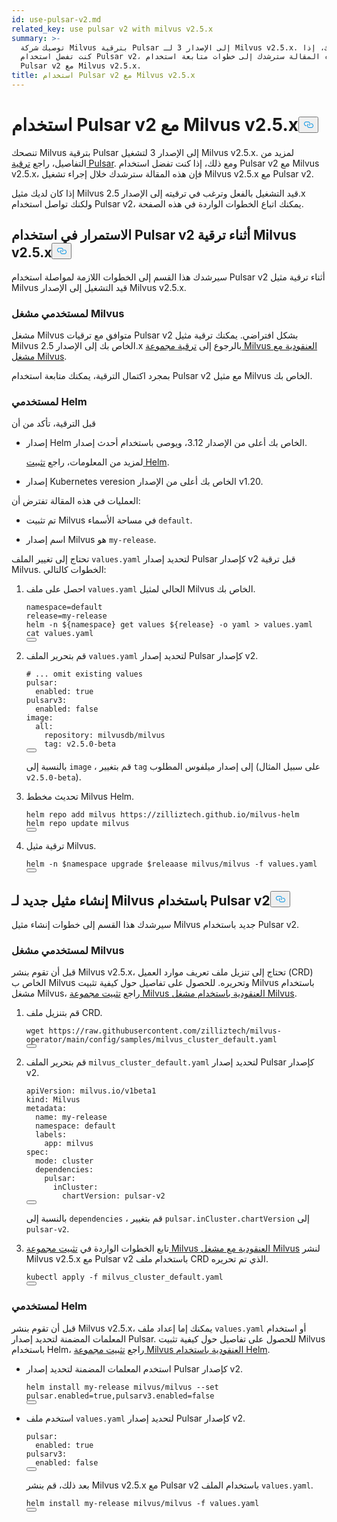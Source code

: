 ```yaml
---
id: use-pulsar-v2.md
related_key: use pulsar v2 with milvus v2.5.x
summary: >-
  توصيك شركة Milvus بترقية Pulsar إلى الإصدار 3 لـ Milvus v2.5.x. ومع ذلك، إذا
  كنت تفضل استخدام Pulsar v2، فإن هذه المقالة سترشدك إلى خطوات متابعة استخدام
  Pulsar v2 مع Milvus v2.5.x.
title: استخدام Pulsar v2 مع Milvus v2.5.x
---
```

<h1 id="Use-Pulsar-v2-with-Milvus-v25x" class="common-anchor-header">استخدام Pulsar v2 مع Milvus v2.5.x<button data-href="#Use-Pulsar-v2-with-Milvus-v25x" class="anchor-icon" translate="no">
      <svg translate="no"
        aria-hidden="true"
        focusable="false"
        height="20"
        version="1.1"
        viewBox="0 0 16 16"
        width="16"
      >
        <path
          fill="#0092E4"
          fill-rule="evenodd"
          d="M4 9h1v1H4c-1.5 0-3-1.69-3-3.5S2.55 3 4 3h4c1.45 0 3 1.69 3 3.5 0 1.41-.91 2.72-2 3.25V8.59c.58-.45 1-1.27 1-2.09C10 5.22 8.98 4 8 4H4c-.98 0-2 1.22-2 2.5S3 9 4 9zm9-3h-1v1h1c1 0 2 1.22 2 2.5S13.98 12 13 12H9c-.98 0-2-1.22-2-2.5 0-.83.42-1.64 1-2.09V6.25c-1.09.53-2 1.84-2 3.25C6 11.31 7.55 13 9 13h4c1.45 0 3-1.69 3-3.5S14.5 6 13 6z"
        ></path>
      </svg>
    </button></h1><p>تنصحك Milvus بترقية Pulsar إلى الإصدار 3 لتشغيل Milvus v2.5.x. لمزيد من التفاصيل، راجع <a href="/docs/ar/upgrade-pulsar-v3.md">ترقية Pulsar</a>. ومع ذلك، إذا كنت تفضل استخدام Pulsar v2 مع Milvus v2.5.x، فإن هذه المقالة سترشدك خلال إجراء تشغيل Milvus v2.5.x مع Pulsar v2.</p>
<p>إذا كان لديك مثيل Milvus قيد التشغيل بالفعل وترغب في ترقيته إلى الإصدار 2.5.x ولكنك تواصل استخدام Pulsar v2، يمكنك اتباع الخطوات الواردة في هذه الصفحة.</p>
<h2 id="Continue-using-Pulsar-v2-while-upgrading-Milvus-v25x" class="common-anchor-header">الاستمرار في استخدام Pulsar v2 أثناء ترقية Milvus v2.5.x<button data-href="#Continue-using-Pulsar-v2-while-upgrading-Milvus-v25x" class="anchor-icon" translate="no">
      <svg translate="no"
        aria-hidden="true"
        focusable="false"
        height="20"
        version="1.1"
        viewBox="0 0 16 16"
        width="16"
      >
        <path
          fill="#0092E4"
          fill-rule="evenodd"
          d="M4 9h1v1H4c-1.5 0-3-1.69-3-3.5S2.55 3 4 3h4c1.45 0 3 1.69 3 3.5 0 1.41-.91 2.72-2 3.25V8.59c.58-.45 1-1.27 1-2.09C10 5.22 8.98 4 8 4H4c-.98 0-2 1.22-2 2.5S3 9 4 9zm9-3h-1v1h1c1 0 2 1.22 2 2.5S13.98 12 13 12H9c-.98 0-2-1.22-2-2.5 0-.83.42-1.64 1-2.09V6.25c-1.09.53-2 1.84-2 3.25C6 11.31 7.55 13 9 13h4c1.45 0 3-1.69 3-3.5S14.5 6 13 6z"
        ></path>
      </svg>
    </button></h2><p>سيرشدك هذا القسم إلى الخطوات اللازمة لمواصلة استخدام Pulsar v2 أثناء ترقية مثيل Milvus قيد التشغيل إلى الإصدار Milvus v2.5.x.</p>
<h3 id="For-Milvus-Operator-users" class="common-anchor-header">لمستخدمي مشغل Milvus</h3><p>مشغل Milvus متوافق مع ترقيات Pulsar v2 بشكل افتراضي. يمكنك ترقية مثيل Milvus الخاص بك إلى الإصدار 2.5.x بالرجوع إلى <a href="/docs/ar/upgrade_milvus_cluster-operator.md">ترقية مجموعة Milvus العنقودية مع مشغل Milvus</a>.</p>
<p>بمجرد اكتمال الترقية، يمكنك متابعة استخدام Pulsar v2 مع مثيل Milvus الخاص بك.</p>
<h3 id="For-Helm-users" class="common-anchor-header">لمستخدمي Helm</h3><p>قبل الترقية، تأكد من أن</p>
<ul>
<li><p>إصدار Helm الخاص بك أعلى من الإصدار 3.12، ويوصى باستخدام أحدث إصدار.</p>
<p>لمزيد من المعلومات، راجع <a href="https://helm.sh/docs/intro/install/">تثبيت Helm</a>.</p></li>
<li><p>إصدار Kubernetes veresion الخاص بك أعلى من الإصدار v1.20.</p></li>
</ul>
<p>العمليات في هذه المقالة تفترض أن:</p>
<ul>
<li><p>تم تثبيت Milvus في مساحة الأسماء <code translate="no">default</code>.</p></li>
<li><p>اسم إصدار Milvus هو <code translate="no">my-release</code>.</p></li>
</ul>
<p>تحتاج إلى تغيير الملف <code translate="no">values.yaml</code> لتحديد إصدار Pulsar كإصدار v2 قبل ترقية Milvus. الخطوات كالتالي:</p>
<ol>
<li><p>احصل على ملف <code translate="no">values.yaml</code> الحالي لمثيل Milvus الخاص بك.</p>
<pre><code translate="no" class="language-bash">namespace=default
release=my-release
helm -n <span class="hljs-variable">${namespace}</span> get values <span class="hljs-variable">${release}</span> -o yaml &gt; values.yaml
<span class="hljs-built_in">cat</span> values.yaml
<button class="copy-code-btn"></button></code></pre></li>
<li><p>قم بتحرير الملف <code translate="no">values.yaml</code> لتحديد إصدار Pulsar كإصدار v2.</p>
<pre><code translate="no" class="language-yaml"><span class="hljs-comment"># ... omit existing values</span>
<span class="hljs-attr">pulsar:</span>
  <span class="hljs-attr">enabled:</span> <span class="hljs-literal">true</span>
<span class="hljs-attr">pulsarv3:</span>
  <span class="hljs-attr">enabled:</span> <span class="hljs-literal">false</span>
<span class="hljs-attr">image:</span>
  <span class="hljs-attr">all:</span>
    <span class="hljs-attr">repository:</span> <span class="hljs-string">milvusdb/milvus</span>
    <span class="hljs-attr">tag:</span> <span class="hljs-string">v2.5.0-beta</span> 
<button class="copy-code-btn"></button></code></pre>
<p>بالنسبة إلى <code translate="no">image</code> ، قم بتغيير <code translate="no">tag</code> إلى إصدار ميلفوس المطلوب (على سبيل المثال <code translate="no">v2.5.0-beta</code>).</p></li>
<li><p>تحديث مخطط Milvus Helm.</p>
<pre><code translate="no" class="language-bash">helm repo add milvus https://zilliztech.github.io/milvus-helm
helm repo update milvus
<button class="copy-code-btn"></button></code></pre></li>
<li><p>ترقية مثيل Milvus.</p>
<pre><code translate="no" class="language-bash">helm -n <span class="hljs-variable">$namespace</span> upgrade <span class="hljs-variable">$releaase</span> milvus/milvus -f values.yaml
<button class="copy-code-btn"></button></code></pre></li>
</ol>
<h2 id="Creating-a-new-Milvus-instance-with-Pulsar-v2" class="common-anchor-header">إنشاء مثيل جديد لـ Milvus باستخدام Pulsar v2<button data-href="#Creating-a-new-Milvus-instance-with-Pulsar-v2" class="anchor-icon" translate="no">
      <svg translate="no"
        aria-hidden="true"
        focusable="false"
        height="20"
        version="1.1"
        viewBox="0 0 16 16"
        width="16"
      >
        <path
          fill="#0092E4"
          fill-rule="evenodd"
          d="M4 9h1v1H4c-1.5 0-3-1.69-3-3.5S2.55 3 4 3h4c1.45 0 3 1.69 3 3.5 0 1.41-.91 2.72-2 3.25V8.59c.58-.45 1-1.27 1-2.09C10 5.22 8.98 4 8 4H4c-.98 0-2 1.22-2 2.5S3 9 4 9zm9-3h-1v1h1c1 0 2 1.22 2 2.5S13.98 12 13 12H9c-.98 0-2-1.22-2-2.5 0-.83.42-1.64 1-2.09V6.25c-1.09.53-2 1.84-2 3.25C6 11.31 7.55 13 9 13h4c1.45 0 3-1.69 3-3.5S14.5 6 13 6z"
        ></path>
      </svg>
    </button></h2><p>سيرشدك هذا القسم إلى خطوات إنشاء مثيل Milvus جديد باستخدام Pulsar v2.</p>
<h3 id="For-Milvus-Operator-users" class="common-anchor-header">لمستخدمي مشغل Milvus</h3><p>قبل أن تقوم بنشر Milvus v2.5.x، تحتاج إلى تنزيل ملف تعريف موارد العميل (CRD) الخاص ب Milvus وتحريره. للحصول على تفاصيل حول كيفية تثبيت Milvus باستخدام مشغل Milvus، راجع <a href="/docs/ar/install_cluster-milvusoperator.md">تثبيت مجموعة Milvus العنقودية باستخدام مشغل Milvus</a>.</p>
<ol>
<li><p>قم بتنزيل ملف CRD.</p>
<pre><code translate="no" class="language-bash">wget https://raw.githubusercontent.com/zilliztech/milvus-operator/main/config/samples/milvus_cluster_default.yaml
<button class="copy-code-btn"></button></code></pre></li>
<li><p>قم بتحرير الملف <code translate="no">milvus_cluster_default.yaml</code> لتحديد إصدار Pulsar كإصدار v2.</p>
<pre><code translate="no" class="language-yaml"><span class="hljs-attr">apiVersion:</span> <span class="hljs-string">milvus.io/v1beta1</span>
<span class="hljs-attr">kind:</span> <span class="hljs-string">Milvus</span>
<span class="hljs-attr">metadata:</span>
  <span class="hljs-attr">name:</span> <span class="hljs-string">my-release</span>
  <span class="hljs-attr">namespace:</span> <span class="hljs-string">default</span>
  <span class="hljs-attr">labels:</span>
    <span class="hljs-attr">app:</span> <span class="hljs-string">milvus</span>
<span class="hljs-attr">spec:</span>
  <span class="hljs-attr">mode:</span> <span class="hljs-string">cluster</span>
  <span class="hljs-attr">dependencies:</span>
    <span class="hljs-attr">pulsar:</span>
      <span class="hljs-attr">inCluster:</span>
        <span class="hljs-attr">chartVersion:</span> <span class="hljs-string">pulsar-v2</span>
<button class="copy-code-btn"></button></code></pre>
<p>بالنسبة إلى <code translate="no">dependencies</code> ، قم بتغيير <code translate="no">pulsar.inCluster.chartVersion</code> إلى <code translate="no">pulsar-v2</code>.</p></li>
<li><p>تابع الخطوات الواردة في <a href="https://milvus.io/docs/install_cluster-milvusoperator.md#Deploy-Milvus">تثبيت مجموعة Milvus العنقودية مع مشغل Milvus</a> لنشر Milvus v2.5.x مع Pulsar v2 باستخدام ملف CRD الذي تم تحريره.</p>
<pre><code translate="no" class="language-bash">kubectl apply -f milvus_cluster_default.yaml
<button class="copy-code-btn"></button></code></pre></li>
</ol>
<h3 id="For-Helm-users" class="common-anchor-header">لمستخدمي Helm</h3><p>قبل أن تقوم بنشر Milvus v2.5.x، يمكنك إما إعداد ملف <code translate="no">values.yaml</code> أو استخدام المعلمات المضمنة لتحديد إصدار Pulsar. للحصول على تفاصيل حول كيفية تثبيت Milvus باستخدام Helm، راجع <a href="/docs/ar/install_cluster-helm.md">تثبيت مجموعة Milvus العنقودية باستخدام Helm</a>.</p>
<ul>
<li><p>استخدم المعلمات المضمنة لتحديد إصدار Pulsar كإصدار v2.</p>
<pre><code translate="no" class="language-bash">helm install my-release milvus/milvus --<span class="hljs-built_in">set</span> pulsar.enabled=<span class="hljs-literal">true</span>,pulsarv3.enabled=<span class="hljs-literal">false</span>
<button class="copy-code-btn"></button></code></pre></li>
<li><p>استخدم ملف <code translate="no">values.yaml</code> لتحديد إصدار Pulsar كإصدار v2.</p>
<pre><code translate="no" class="language-yaml"><span class="hljs-attr">pulsar:</span>
  <span class="hljs-attr">enabled:</span> <span class="hljs-literal">true</span>
<span class="hljs-attr">pulsarv3:</span>
  <span class="hljs-attr">enabled:</span> <span class="hljs-literal">false</span>
<button class="copy-code-btn"></button></code></pre>
<p>بعد ذلك، قم بنشر Milvus v2.5.x مع Pulsar v2 باستخدام الملف <code translate="no">values.yaml</code>.</p>
<pre><code translate="no" class="language-bash">helm install my-release milvus/milvus -f values.yaml
<button class="copy-code-btn"></button></code></pre></li>
</ul>
